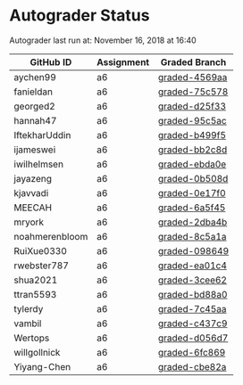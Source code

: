 # Autograder Status
Autograder last run at: November 16, 2018 at 16:40

| GitHub ID | Assignment | Graded Branch |
|-----------|------------|---------------|
| aychen99 | a6 | [graded-4569aa](https://github.com/Fall2018COMP401-001/a6-aychen99/tree/graded-4569aa) | 
| fanieldan | a6 | [graded-75c578](https://github.com/Fall2018COMP401-001/a6-fanieldan/tree/graded-75c578) | 
| georged2 | a6 | [graded-d25f33](https://github.com/Fall2018COMP401-001/a6-georged2/tree/graded-d25f33) | 
| hannah47 | a6 | [graded-95c5ac](https://github.com/Fall2018COMP401-001/a6-hannah47/tree/graded-95c5ac) | 
| IftekharUddin | a6 | [graded-b499f5](https://github.com/Fall2018COMP401-001/a6-IftekharUddin/tree/graded-b499f5) | 
| ijameswei | a6 | [graded-bb2c8d](https://github.com/Fall2018COMP401-001/a6-ijameswei/tree/graded-bb2c8d) | 
| iwilhelmsen | a6 | [graded-ebda0e](https://github.com/Fall2018COMP401-001/a6-iwilhelmsen/tree/graded-ebda0e) | 
| jayazeng | a6 | [graded-0b508d](https://github.com/Fall2018COMP401-001/a6-jayazeng/tree/graded-0b508d) | 
| kjavvadi | a6 | [graded-0e17f0](https://github.com/Fall2018COMP401-001/a6-kjavvadi/tree/graded-0e17f0) | 
| MEECAH | a6 | [graded-6a5f45](https://github.com/Fall2018COMP401-001/a6-MEECAH/tree/graded-6a5f45) | 
| mryork | a6 | [graded-2dba4b](https://github.com/Fall2018COMP401-001/a6-mryork/tree/graded-2dba4b) | 
| noahmerenbloom | a6 | [graded-8c5a1a](https://github.com/Fall2018COMP401-001/a6-noahmerenbloom/tree/graded-8c5a1a) | 
| RuiXue0330 | a6 | [graded-098649](https://github.com/Fall2018COMP401-001/a6-RuiXue0330/tree/graded-098649) | 
| rwebster787 | a6 | [graded-ea01c4](https://github.com/Fall2018COMP401-001/a6-rwebster787/tree/graded-ea01c4) | 
| shua2021 | a6 | [graded-3cee62](https://github.com/Fall2018COMP401-001/a6-shua2021/tree/graded-3cee62) | 
| ttran5593 | a6 | [graded-bd88a0](https://github.com/Fall2018COMP401-001/a6-ttran5593/tree/graded-bd88a0) | 
| tylerdy | a6 | [graded-7c45aa](https://github.com/Fall2018COMP401-001/a6-tylerdy/tree/graded-7c45aa) | 
| vambil | a6 | [graded-c437c9](https://github.com/Fall2018COMP401-001/a6-vambil/tree/graded-c437c9) | 
| Wertops | a6 | [graded-d056d7](https://github.com/Fall2018COMP401-001/a6-Wertops/tree/graded-d056d7) | 
| willgollnick | a6 | [graded-6fc869](https://github.com/Fall2018COMP401-001/a6-willgollnick/tree/graded-6fc869) | 
| Yiyang-Chen | a6 | [graded-cbe82a](https://github.com/Fall2018COMP401-001/a6-Yiyang-Chen/tree/graded-cbe82a) | 
